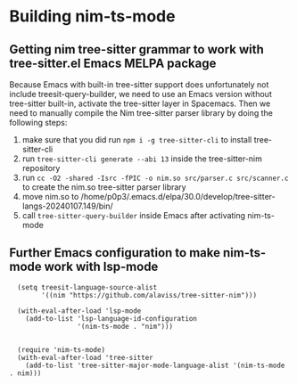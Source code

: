 # Building nim-ts-mode


## Getting nim tree-sitter grammar to work with tree-sitter.el Emacs MELPA package

Because Emacs with built-in tree-sitter support does unfortunately not include treesit-query-builder,
we need to use an Emacs version without tree-sitter built-in, activate the tree-sitter layer in Spacemacs. Then we need to manually compile the Nim tree-sitter parser library by doing the following steps:

1. make sure that you did run `npm i -g tree-sitter-cli` to install tree-sitter-cli
2. run `tree-sitter-cli generate --abi 13` inside the tree-sitter-nim repository
3. run `cc -O2 -shared -Isrc -fPIC -o nim.so src/parser.c src/scanner.c` to create the nim.so tree-sitter parser library
4. move nim.so to /home/p0p3/.emacs.d/elpa/30.0/develop/tree-sitter-langs-20240107.149/bin/
5. call `tree-sitter-query-builder` inside Emacs after activating nim-ts-mode


## Further Emacs configuration to make nim-ts-mode work with lsp-mode

```elisp
  (setq treesit-language-source-alist
        '((nim "https://github.com/alaviss/tree-sitter-nim")))

  (with-eval-after-load 'lsp-mode
    (add-to-list 'lsp-language-id-configuration
                 '(nim-ts-mode . "nim")))


  (require 'nim-ts-mode)
  (with-eval-after-load 'tree-sitter
    (add-to-list 'tree-sitter-major-mode-language-alist '(nim-ts-mode . nim)))
```
